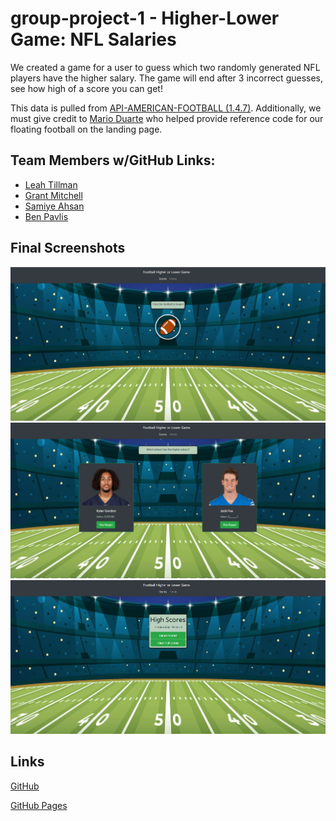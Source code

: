 # group-project-1 - Higher-Lower Game: NFL Salaries
We created a game for a user to guess which two randomly generated NFL players have the higher salary. The game will end after 3 incorrect guesses, see how high of a score you can get! 

This data is pulled from [API-AMERICAN-FOOTBALL (1.4.7)](https://api-sports.io/documentation/nfl/v1). Additionally, we must give credit to [Mario Duarte](https://codepen.io/MarioDesigns/pen/woJgeo) who helped provide reference code for our floating football on the landing page.

## Team Members w/GitHub Links:
- [Leah Tillman](https://github.com/lrltillman)
- [Grant Mitchell](https://github.com/GrantMitchell24)
- [Samiye Ahsan](https://github.com/samiyeahsan)
- [Ben Pavlis](https://github.com/bpavlis)

## Final Screenshots
![Landing Screenshot](./images/group-project-1_landing-screenshot.png)  
![Game Screenshot](./images/group-project-1_game-screenshot.png)  
![Scoreboard Screenshot](./images/group-project-1_scoreboard-screenshot.png)  

## Links
[GitHub](https://github.com/bpavlis/group-project-1)

[GitHub Pages](https://bpavlis.github.io/group-project-1/)